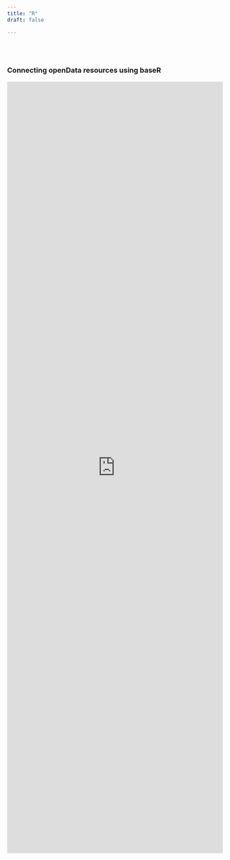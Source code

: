 ```yaml
---
title: "R"
draft: false

---
```


<br><br>
### Connecting openData resources using baseR

<iframe
  src="https://htmlpreview.github.io/?https://github.com/DOSM-GitHub/opendosm/blob/master/tutorial/Connecting_openData_resources_using_Base_R.html"
  style="width:100%; height:1800px;"
  frameborder="0"  
></iframe>
